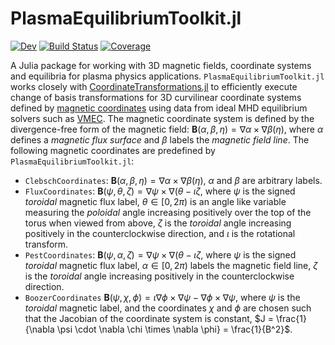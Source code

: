 # PlasmaEquilibriumToolkit.jl

[![Dev](https://img.shields.io/badge/docs-dev-blue.svg)](https://wistell.gitlab.io/PlasmaEquilibriumToolkit.jl/dev)
[![Build Status](https://gitlab.com/wistell/PlasmaEquilibriumToolkit.jl/badges/master/pipeline.svg)](https://gitlab.com/wistell/PlasmaEquilibriumToolkit.jl/pipelines)
[![Coverage](https://gitlab.com/wistell/PlasmaEquilibriumToolkit.jl/badges/master/coverage.svg)](https://gitlab.com/wistell/PlasmaEquilibriumToolkit.jl/commits/master)

A Julia package for working with 3D magnetic fields, coordinate systems and equilibria for plasma physics applications.
`PlasmaEquilibriumToolkit.jl` works closely with [CoordinateTransformations.jl](https://github.com/JuliaGeometry/CoordinateTransformations.jl) to efficiently execute change of basis transformations for 3D curvilinear coordinate systems defined by [magnetic coordinates](https://arxiv.org/abs/1904.01682) using data from ideal MHD equilibrium solvers such as [VMEC](https://github.com/ORNL-Fusion/PARVMEC).
The magnetic coordinate system is defined by the divergence-free form of the magnetic field: $`\mathbf{B}(\alpha, \beta, \eta) = \nabla \alpha \times \nabla \beta(\eta)`$, where $`\alpha`$ defines a *magnetic flux surface* and $`\beta`$ labels the *magnetic field line*.
The following magnetic coordinates are predefined by `PlasmaEquilibriumToolkit.jl`:
  - `ClebschCoordinates`: $`\mathbf{B}(\alpha, \beta, \eta) = \nabla \alpha \times \nabla \beta(\eta)`$, $`\alpha`$ and $`\beta`$ are arbitrary labels.
  - `FluxCoordinates`: $`\mathbf{B}(\psi, \theta, \zeta) = \nabla \psi \times \nabla (\theta - \iota \zeta`$, where $`\psi`$ is the signed *toroidal* magnetic flux label, $`\theta \in [0,2\pi)`$ is an angle like variable measuring the *poloidal* angle increasing positively over the top of the torus when viewed from above, $`\zeta`$ is the *toroidal* angle increasing positively in the counterclockwise direction, and $`\iota`$ is the rotational transform.
  - `PestCoordinates`: $`\mathbf{B}(\psi, \alpha, \zeta) = \nabla \psi \times \nabla (\theta - \iota \zeta`$, where $`\psi`$ is the signed *toroidal* magnetic flux label, $`\alpha \in [0,2\pi)`$ labels the magnetic field line, $`\zeta`$ is the *toroidal* angle increasing positively in the counterclockwise direction.
  - `BoozerCoordinates` $`\mathbf{B}(\psi, \chi, \phi) = \iota \nabla \phi \times \nabla \psi - \nabla \phi \times \nabla \psi`$, where $`\psi`$ is the *toroidal* magnetic label, and the coordinates $`\chi`$ and $`\phi`$ are chosen such that the Jacobian of the coordinate system is constant, $`J = \frac{1}{\nabla \psi \cdot \nabla \chi \times \nabla \phi} = \frac{1}{B^2}`$.
